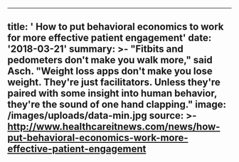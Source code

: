 ---
title: ' How to put behavioral economics to work for more effective patient engagement'
date: '2018-03-21'
summary: >-
  "Fitbits and pedometers don't make you walk more," said Asch. "Weight loss
  apps don't make you lose weight. They're just facilitators. Unless they're
  paired with some insight into human behavior, they're the sound of one hand
  clapping."
image: /images/uploads/data-min.jpg
source: >-
  http://www.healthcareitnews.com/news/how-put-behavioral-economics-work-more-effective-patient-engagement
----


